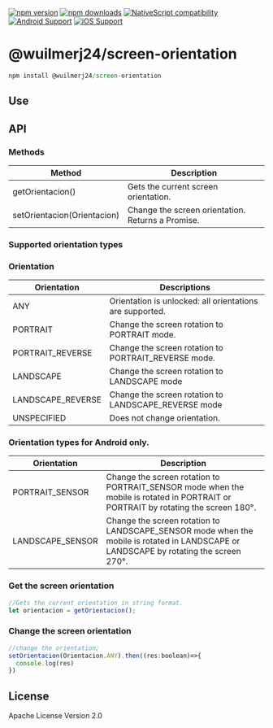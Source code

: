 [![npm version](https://img.shields.io/npm/v/@wuilmerj24/screen-orientation.svg?style=for-the-badge&logo=npm)](https://www.npmjs.com/package/@wuilmerj24/screen-orientation)
[![npm downloads](https://img.shields.io/npm/dm/@wuilmerj24/screen-orientation.svg?style=for-the-badge&logo=npm)](https://www.npmjs.com/package/@wuilmerj24/screen-orientation)
[![NativeScript compatibility](https://img.shields.io/badge/NativeScript-6%2B-blue.svg?style=for-the-badge&logo=nativescript)](https://nativescript.org)
[![Android Support](https://img.shields.io/badge/Android-3DDC84?style=for-the-badge&logo=android&logoColor=white&labelColor=388E3C)](https://developer.android.com)
[![iOS Support](https://img.shields.io/badge/iOS-000000?style=for-the-badge&logo=apple&logoColor=white&labelColor=111111)](https://developer.apple.com/ios/)

# @wuilmerj24/screen-orientation

```javascript
npm install @wuilmerj24/screen-orientation
```


## Use

## API

### Methods

| Method | Description |
| ------ | ----------- |
| getOrientacion() | Gets the current screen orientation. |
| setOrientacion(Orientacion) | Change the screen orientation. Returns a Promise. |

### Supported orientation types

### Orientation

| Orientation | Descriptions |
| ----------- | ----------- |
| ANY | Orientation is unlocked: all orientations are supported. |
| PORTRAIT | Change the screen rotation to PORTRAIT mode. |
| PORTRAIT_REVERSE | Change the screen rotation to PORTRAIT_REVERSE mode. |
| LANDSCAPE | Change the screen rotation to LANDSCAPE mode |
| LANDSCAPE_REVERSE | Change the screen rotation to LANDSCAPE_REVERSE mode |
| UNSPECIFIED | Does not change orientation. |

### Orientation types for Android only.
| Orientation | Description |
| ----------- | ----------- |
| PORTRAIT_SENSOR | Change the screen rotation to PORTRAIT_SENSOR mode when the mobile is rotated in PORTRAIT or PORTRAIT by rotating the screen 180°. |
| LANDSCAPE_SENSOR | Change the screen rotation to LANDSCAPE_SENSOR mode when the mobile is rotated in LANDSCAPE or LANDSCAPE by rotating the screen 270°. |

### Get the screen orientation

```javascript
//Gets the current orientation in string format.
let orientacion = getOrientacion();
```

### Change the screen orientation

```javascript
//change the orientation;
setOrientacion(Orientacion.ANY).then((res:boolean)=>{
  console.log(res)
})
```

## License

Apache License Version 2.0
